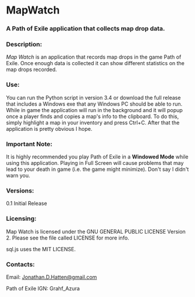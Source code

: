 # MapWatch
### A Path of Exile application that collects map drop data.


### Description:

*Map Watch* is an application that records map drops in the game Path of Exile.  Once enough data is collected it can show different statistics on the map drops recorded.  


### Use:

You can run the Python script in version 3.4 or download the full release that includes a Windows exe that any Windows PC should be able to run.  While in game the application will run in the background and it will popup once a player finds and copies a map's info to the clipboard.  To do this, simply highlight a map in your inventory and press Ctrl+C.  After that the application is pretty obvious I hope.


### Important Note:

It is highly recommended you play Path of Exile in a **Windowed Mode** while using this application.  Playing in Full Screen will cause problems that may lead to your death in game (i.e. the game might minimize).  Don't say I didn't warn you.


### Versions:

0.1 Initial Release


### Licensing:

Map Watch is licensed under the GNU GENERAL PUBLIC LICENSE Version 2.  Please see the file called LICENSE for more info.

sql.js uses the MIT LICENSE.


### Contacts:

Email:  Jonathan.D.Hatten@gmail.com

Path of Exile IGN:  Grahf_Azura



